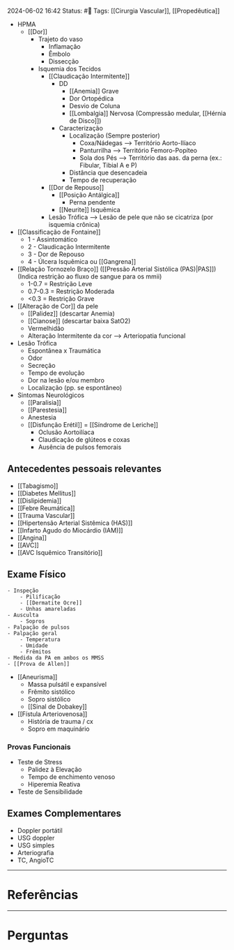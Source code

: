 2024-06-02 16:42
Status: #🌱 
Tags: [[Cirurgia Vascular]], [[Propedêutica]]
<br/>
- HPMA
	- [[Dor]]
		- Trajeto do vaso
			- Inflamação
			- Êmbolo
			- Dissecção
		- Isquemia dos Tecidos
			- [[Claudicação Intermitente]]
				- DD
					- [[Anemia]] Grave
					- Dor Ortopédica
					- Desvio de Coluna
					- [[Lombalgia]] Nervosa (Compressão medular, [[Hérnia de Disco]])
				- Caracterização
					- Localização (Sempre posterior)
						- Coxa/Nádegas --> Território Aorto-Ilíaco
						- Panturrilha --> Território Femoro-Popíteo
						- Sola dos Pés --> Território das aas. da perna (ex.: Fibular, Tibial A e P)
					- Distância que desencadeia
					- Tempo de recuperação
			- [[Dor de Repouso]]
				- [[Posição Antálgica]]
					- Perna pendente
				- [[Neurite]] Isquêmica
			- Lesão Trófica --> Lesão de pele que não se cicatriza (por isquemia crônica)
- [[Classificação de Fontaine]]
	- 1 - Assintomático
	- 2 - Claudicação Intermitente
	- 3 - Dor de Repouso
	- 4 - Úlcera Isquêmica ou [[Gangrena]]
- [[Relação Tornozelo Braço]] ([[Pressão Arterial Sistólica (PAS)|PAS]]) (Indica restrição ao fluxo de sangue para os mmii)
	- 1-0.7 = Restrição Leve
	- 0.7-0.3 = Restrição Moderada
	- <0.3 = Restrição Grave
- [[Alteração de Cor]] da pele
	- [[Palidez]] (descartar Anemia)
	- [[Cianose]] (descartar baixa SatO2)
	- Vermelhidão
	- Alteração Intermitente da cor --> Arteriopatia funcional
- Lesão Trófica
	- Espontânea x Traumática
	- Odor
	- Secreção
	- Tempo de evolução
	- Dor na lesão e/ou membro
	- Localização (pp. se espontâneo)
- Sintomas Neurológicos
	- [[Paralisia]]
	- [[Parestesia]]
	- Anestesia
	- [[Disfunção Erétil]] = [[Síndrome de Leriche]]
		- Oclusão Aortoilíaca
		- Claudicação de glúteos e coxas
		- Ausência de pulsos femorais
## Antecedentes pessoais relevantes
- [[Tabagismo]]
- [[Diabetes Mellitus]]
- [[Dislipidemia]]
- [[Febre Reumática]]
- [[Trauma Vascular]]
- [[Hipertensão Arterial Sistêmica (HAS)]]
- [[Infarto Agudo do Miocárdio (IAM)]]
- [[Angina]]
- [[AVC]]
- [[AVC Isquêmico Transitório]]
## Exame Físico
	- Inspeção
		- Pilificação
		- [[Dermatite Ocre]]
		- Unhas amareladas
	- Ausculta
		- Sopros
	- Palpação de pulsos
	- Palpação geral
		- Temperatura
		- Umidade
		- Frêmitos
	- Medida da PA em ambos os MMSS
	- [[Prova de Allen]]
- [[Aneurisma]]
	- Massa pulsátil e expansível
	- Frêmito sistólico
	- Sopro sistólico
	- [[Sinal de Dobakey]]
- [[Fístula Arteriovenosa]]
	- História de trauma / cx
	- Sopro em maquinário
### Provas Funcionais
- Teste de Stress
	- Palidez à Elevação
	- Tempo de enchimento venoso
	- Hiperemia Reativa
- Teste de Sensibilidade
## Exames Complementares
- Doppler portátil
- USG doppler
- USG simples
- Arteriografia
- TC, AngioTC

____
# Referências
---
# Perguntas

